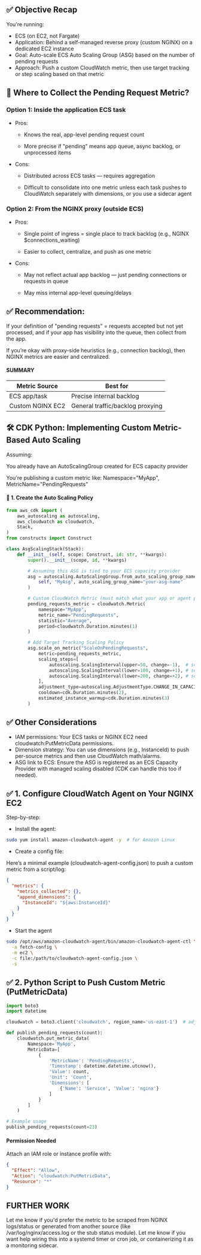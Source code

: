 ## ✅ Objective Recap
You're running:
- ECS (on EC2, not Fargate)
- Application: Behind a self-managed reverse proxy (custom NGINX) on a dedicated EC2 instance
- Goal: Auto-scale ECS Auto Scaling Group (ASG) based on the number of pending requests
- Approach: Push a custom CloudWatch metric, then use target tracking or step scaling based on that metric

## 🧠 Where to Collect the Pending Request Metric?

### Option 1: Inside the application ECS task
- Pros:

  - Knows the real, app-level pending request count

  - More precise if "pending" means app queue, async backlog, or unprocessed items

- Cons:

  - Distributed across ECS tasks — requires aggregation

  - Difficult to consolidate into one metric unless each task pushes to CloudWatch separately with dimensions, or you use a sidecar agent

### Option 2: From the NGINX proxy (outside ECS)
- Pros:
  - Single point of ingress = single place to track backlog (e.g., NGINX $connections_waiting)

  - Easier to collect, centralize, and push as one metric

- Cons:

  - May not reflect actual app backlog — just pending connections or requests in queue

  - May miss internal app-level queuing/delays

## ✅ Recommendation:
If your definition of "pending requests" = requests accepted but not yet processed, and if your app has visibility into the queue, then collect from the app.

If you’re okay with proxy-side heuristics (e.g., connection backlog), then NGINX metrics are easier and centralized.
#### SUMMARY
| Metric Source    | Best for                         |
| ---------------- | -------------------------------- |
| ECS app/task     | Precise internal backlog         |
| Custom NGINX EC2 | General traffic/backlog proxying |


## 🛠️ CDK Python: Implementing Custom Metric-Based Auto Scaling
Assuming:

You already have an AutoScalingGroup created for ECS capacity provider

You're publishing a custom metric like:
Namespace="MyApp", MetricName="PendingRequests"

#### 🔧 1. Create the Auto Scaling Policy

```python
from aws_cdk import (
    aws_autoscaling as autoscaling,
    aws_cloudwatch as cloudwatch,
    Stack,
)
from constructs import Construct

class AsgScalingStack(Stack):
    def __init__(self, scope: Construct, id: str, **kwargs):
        super().__init__(scope, id, **kwargs)

        # Assuming this ASG is tied to your ECS capacity provider
        asg = autoscaling.AutoScalingGroup.from_auto_scaling_group_name(
            self, "MyAsg", auto_scaling_group_name="your-asg-name"
        )

        # Custom CloudWatch Metric (must match what your app or agent pushes)
        pending_requests_metric = cloudwatch.Metric(
            namespace="MyApp",
            metric_name="PendingRequests",
            statistic="Average",
            period=cloudwatch.Duration.minutes(1)
        )

        # Add Target Tracking Scaling Policy
        asg.scale_on_metric("ScaleOnPendingRequests",
            metric=pending_requests_metric,
            scaling_steps=[
                autoscaling.ScalingInterval(upper=50, change=-1),  # scale in if < 50
                autoscaling.ScalingInterval(lower=100, change=+1), # scale out if > 100
                autoscaling.ScalingInterval(lower=200, change=+2), # scale out more
            ],
            adjustment_type=autoscaling.AdjustmentType.CHANGE_IN_CAPACITY,
            cooldown=cdk.Duration.minutes(2),
            estimated_instance_warmup=cdk.Duration.minutes(3)
        )
```

## ✅ Other Considerations
- IAM permissions: Your ECS tasks or NGINX EC2 need cloudwatch:PutMetricData permissions.
- Dimension strategy: You can use dimensions (e.g., InstanceId) to push per-source metrics and then use CloudWatch math/alarms.
- ASG link to ECS: Ensure the ASG is registered as an ECS Capacity Provider with managed scaling disabled (CDK can handle this too if needed).

## ✅ 1. Configure CloudWatch Agent on Your NGINX EC2
Step-by-step:
- Install the agent:
```bash
sudo yum install amazon-cloudwatch-agent -y  # for Amazon Linux
```
- Create a config file:

Here’s a minimal example (cloudwatch-agent-config.json) to push a custom metric from a script/log:
```json
{
  "metrics": {
    "metrics_collected": {},
    "append_dimensions": {
      "InstanceId": "${aws:InstanceId}"
    }
  }
}
```

- Start the agent
```bash
sudo /opt/aws/amazon-cloudwatch-agent/bin/amazon-cloudwatch-agent-ctl \
  -a fetch-config \
  -m ec2 \
  -c file:/path/to/cloudwatch-agent-config.json \
  -s
```

## ✅ 2. Python Script to Push Custom Metric (PutMetricData)
```python
import boto3
import datetime

cloudwatch = boto3.client('cloudwatch', region_name='us-east-1')  # adjust region

def publish_pending_requests(count):
    cloudwatch.put_metric_data(
        Namespace='MyApp',
        MetricData=[
            {
                'MetricName': 'PendingRequests',
                'Timestamp': datetime.datetime.utcnow(),
                'Value': count,
                'Unit': 'Count',
                'Dimensions': [
                    {'Name': 'Service', 'Value': 'nginx'}
                ]
            }
        ]
    )

# Example usage
publish_pending_requests(count=23)
```
#### Permission Needed
Attach an IAM role or instance profile with:
```json
{
  "Effect": "Allow",
  "Action": "cloudwatch:PutMetricData",
  "Resource": "*"
}
```

## FURTHER WORK
Let me know if you'd prefer the metric to be scraped from NGINX logs/status or generated from another source (like /var/log/nginx/access.log or the stub status module).
Let me know if you want help wiring this into a systemd timer or cron job, or containerizing it as a monitoring sidecar.
